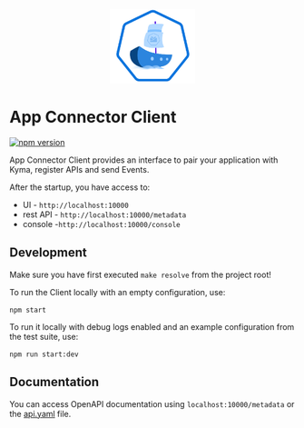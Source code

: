 <p align="center">
 <img src="https://raw.githubusercontent.com/kyma-incubator/varkes/master/logos/logo.svg" width="150">
</p>

# App Connector Client
[![npm version](https://badge.fury.io/js/%40varkes%2Fapp-connector-client.svg)](https://badge.fury.io/js/%40varkes%2Fapp-connector-client)

App Connector Client provides an interface to pair your application with Kyma, register APIs and send Events.

After the startup, you have access to:

- UI - `http://localhost:10000`
- rest API - `http://localhost:10000/metadata`
- console -`http://localhost:10000/console`

## Development

Make sure you have first executed `make resolve` from the project root!

To run the Client locally with an empty configuration, use:
```
npm start
```
To run it locally with debug logs enabled and an example configuration from the test suite, use:

```
npm run start:dev
```

## Documentation
You can access OpenAPI documentation using `localhost:10000/metadata` or the [api.yaml](server/resources/api.yaml) file.
